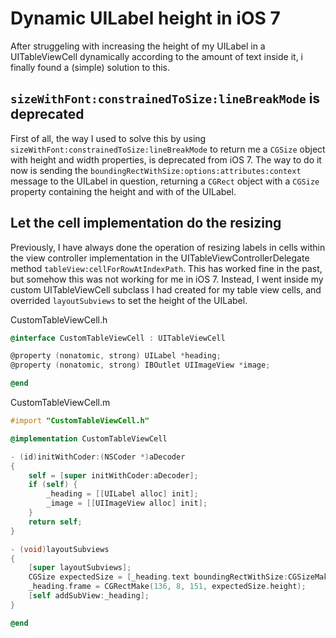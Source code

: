# Dynamic UILabel height in iOS 7

After struggeling with increasing the height of my UILabel in a UITableViewCell dynamically according to the amount of
text inside it, i finally found a (simple) solution to this. 

## `sizeWithFont:constrainedToSize:lineBreakMode` is deprecated
First of all, the way I used to solve this by using `sizeWithFont:constrainedToSize:lineBreakMode` to return me a
`CGSize` object with height and width properties, is deprecated from iOS 7. The way to do it now is sending the 
`boundingRectWithSize:options:attributes:context` message to the UILabel in question, returning a `CGRect` object with
a `CGSize` property containing the height and with of the UILabel.

## Let the cell implementation do the resizing
Previously, I have always done the operation of resizing labels in cells within the view controller implementation in the
UITableViewControllerDelegate method `tableView:cellForRowAtIndexPath`. This has worked fine in the past, but
somehow this was not working for me in iOS 7. Instead, I went inside my custom UITableViewCell subclass I had created for
my table view cells, and overrided `layoutSubviews` to set the height of the UILabel.

CustomTableViewCell.h
```objective-c
@interface CustomTableViewCell : UITableViewCell

@property (nonatomic, strong) UILabel *heading;
@property (nonatomic, strong) IBOutlet UIImageView *image;

@end
```

CustomTableViewCell.m
```objective-c
#import "CustomTableViewCell.h"

@implementation CustomTableViewCell

- (id)initWithCoder:(NSCoder *)aDecoder
{
    self = [super initWithCoder:aDecoder];
    if (self) {
        _heading = [[UILabel alloc] init];
        _image = [[UIImageView alloc] init];
    }
    return self;
}

- (void)layoutSubviews
{
    [super layoutSubviews];
    CGSize expectedSize = [_heading.text boundingRectWithSize:CGSizeMake(151, 104) options:(NSStringDrawingUsesLineFragmentOrigin) attributes:@{NSFontAttributeName: _heading.font} context:nil].size;
    _heading.frame = CGRectMake(136, 8, 151, expectedSize.height);
    [self addSubView:_heading];
}

@end
```
